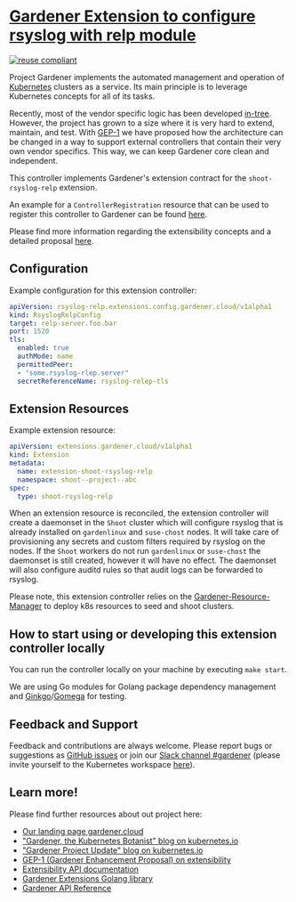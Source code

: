 # [Gardener Extension to configure rsyslog with relp module](https://gardener.cloud)

[![reuse compliant](https://reuse.software/badge/reuse-compliant.svg)](https://reuse.software/)

Project Gardener implements the automated management and operation of [Kubernetes](https://kubernetes.io/) clusters as a service.
Its main principle is to leverage Kubernetes concepts for all of its tasks.

Recently, most of the vendor specific logic has been developed [in-tree](https://github.com/gardener/gardener).
However, the project has grown to a size where it is very hard to extend, maintain, and test.
With [GEP-1](https://github.com/gardener/gardener/blob/master/docs/proposals/01-extensibility.md) we have proposed how the architecture can be changed in a way to support external controllers that contain their very own vendor specifics.
This way, we can keep Gardener core clean and independent.

This controller implements Gardener's extension contract for the `shoot-rsyslog-relp` extension.

An example for a `ControllerRegistration` resource that can be used to register this controller to Gardener can be found [here](example/controller-registration.yaml).

Please find more information regarding the extensibility concepts and a detailed proposal [here](https://github.com/gardener/gardener/blob/master/docs/proposals/01-extensibility.md).

## Configuration

Example configuration for this extension controller:

```yaml
apiVersion: rsyslog-relp.extensions.config.gardener.cloud/v1alpha1
kind: RsyslogRelpConfig
target: relp-server.foo.bar
port: 1520
tls:
  enabled: true
  authMode: name
  permittedPeer:
  - "some.rsyslog-rlep.server"
  secretReferenceName: rsyslog-relep-tls
```

## Extension Resources

Example extension resource:

```yaml
apiVersion: extensions.gardener.cloud/v1alpha1
kind: Extension
metadata:
  name: extension-shoot-rsyslog-relp
  namespace: shoot--project--abc
spec:
  type: shoot-rsyslog-relp
```

When an extension resource is reconciled, the extension controller will create a daemonset in the `Shoot` cluster which will configure rsyslog that is already installed on `gardenlinux` and `suse-chost` nodes. It will take care of provisioning any secrets and custom filters required by rsyslog on the nodes. If the `Shoot` workers do not run `gardenlinux` or `suse-chost` the daemonset is still created, however it will have no effect. The daemonset will also configure auditd rules so that audit logs can be forwarded to rsyslog.

Please note, this extension controller relies on the [Gardener-Resource-Manager](https://github.com/gardener/gardener/blob/master/docs/concepts/resource-manager.md) to deploy k8s resources to seed and shoot clusters.

## How to start using or developing this extension controller locally

You can run the controller locally on your machine by executing `make start`.

We are using Go modules for Golang package dependency management and [Ginkgo](https://github.com/onsi/ginkgo)/[Gomega](https://github.com/onsi/gomega) for testing.

## Feedback and Support

Feedback and contributions are always welcome. Please report bugs or suggestions as [GitHub issues](https://github.com/gardener/gardener-extension-shoot-rsyslog-relp/issues) or join our [Slack channel #gardener](https://kubernetes.slack.com/messages/gardener) (please invite yourself to the Kubernetes workspace [here](http://slack.k8s.io)).

## Learn more!

Please find further resources about out project here:

* [Our landing page gardener.cloud](https://gardener.cloud/)
* ["Gardener, the Kubernetes Botanist" blog on kubernetes.io](https://kubernetes.io/blog/2018/05/17/gardener/)
* ["Gardener Project Update" blog on kubernetes.io](https://kubernetes.io/blog/2019/12/02/gardener-project-update/)
* [GEP-1 (Gardener Enhancement Proposal) on extensibility](https://github.com/gardener/gardener/blob/master/docs/proposals/01-extensibility.md)
* [Extensibility API documentation](https://github.com/gardener/gardener/tree/master/docs/extensions)
* [Gardener Extensions Golang library](https://godoc.org/github.com/gardener/gardener/extensions/pkg)
* [Gardener API Reference](https://gardener.cloud/api-reference/)

